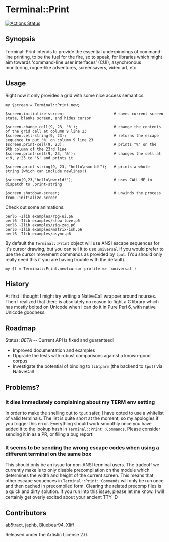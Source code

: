 # Terminal::Print

[![Actions Status](https://github.com/ab5tract/Terminal-Print/workflows/test/badge.svg)](https://github.com/ab5tract/Terminal-Print/actions)

## Synopsis

Terminal::Print intends to provide the essential underpinnings of command-line printing, to be the fuel for the fire, so to speak, for libraries which might aim towards 'command-line user interfaces' (CUI), asynchronous monitoring, rogue-like adventures, screensavers, video art, etc.

## Usage

Right now it only provides a grid with some nice access semantics.

````
my $screen = Terminal::Print.new;

$screen.initialize-screen;                      # saves current screen state, blanks screen, and hides cursor

$screen.change-cell(9, 23, '%');                # change the contents of the grid cell at column 9 line 23
$screen.cell-string(9, 23);                     # returns the escape sequence to put '%' on column 9 line 23
$screen.print-cell(9, 23);                      # prints "%" on the 9th column of the 23rd line
$screen.print-cell(9, 23, '&');                 # changes the cell at x:9, y:23 to '&' and prints it

$screen.print-string(9, 23, "hello\nworld!");   # prints a whole string (which can include newlines!)

$screen(9,23,'hello\nworld!');                  # uses CALL-ME to dispatch to .print-string

$screen.shutdown-screen;                        # unwinds the process from .initialize-screen
````

Check out some animations:

````
perl6 -Ilib examples/rpg-ui.p6
perl6 -Ilib examples/show-love.p6
perl6 -Ilib examples/zig-zag.p6
perl6 -Ilib examples/matrix-ish.p6
perl6 -Ilib examples/async.p6
````

By default the `Terminal::Print` object will use ANSI escape sequences for it's cursor drawing, but you can tell it to use `universal` if you would prefer to use the cursor movement commands as provided by `tput`. (You should only really need this if you are having trouble with the default).

```
my $t = Terminal::Print.new(cursor-profile => 'universal')
```

## History

At first I thought I might try writing a NativeCall wrapper around ncurses. Then I realized that there is absolutely no reason to fight a C library which has mostly bolted on Unicode when I can do it in Pure Perl 6, with native Unicode goodness.

## Roadmap

Status: *BETA* -- Current API is fixed and guaranteed!

- Improved documentation and examples
- Upgrade the tests with robust comparisons against a known-good corpus
- Investigate the potential of binding to `libtparm` (the backend to `tput`) via NativeCall

## Problems?

### It dies immediately complaining about my TERM env setting

In order to make the shelling out to `tput` safer, I have opted to use a whitelist of
valid terminals. The list is quite short at the moment, so my apologies if you trigger
this error. Everything should work smoothly once you have added it to the lookup hash
in `Terminal::Print::Commands`. Please consider sending it in as a PR, or filing a bug
report!

### It seems to be sending the wrong escape codes when using a different terminal on the same box

This should only be an issue for non-ANSI terminal users. The tradeoff we currently make
is to only disable precompilation on the module which determines the width and height of the
current screen. This means that other escape sequences in `Terminal::Print::Commands` will
only be run once and then cached in precompiled form. Clearing the related precomp files is
a quick and dirty solution. If you run into this issue, please let me know. I will certainly
get overly excited about your ancient TTY :D

## Contributors

ab5tract, japhb, Bluebear94, Xliff

Released under the Artistic License 2.0.
